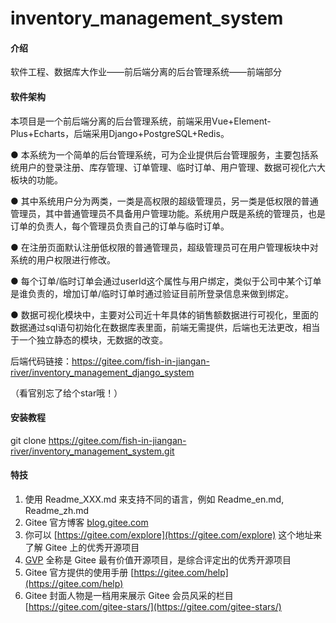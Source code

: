 # inventory_management_system

#### 介绍
软件工程、数据库大作业——前后端分离的后台管理系统——前端部分

#### 软件架构
本项目是一个前后端分离的后台管理系统，前端采用Vue+Element-Plus+Echarts，后端采用Django+PostgreSQL+Redis。

● 本系统为一个简单的后台管理系统，可为企业提供后台管理服务，主要包括系统用户的登录注册、库存管理、订单管理、临时订单、用户管理、数据可视化六大板块的功能。

● 其中系统用户分为两类，一类是高权限的超级管理员，另一类是低权限的普通管理员，其中普通管理员不具备用户管理功能。系统用户既是系统的管理员，也是订单的负责人，每个管理员负责自己的订单与临时订单。

● 在注册页面默认注册低权限的普通管理员，超级管理员可在用户管理板块中对系统的用户权限进行修改。

● 每个订单/临时订单会通过userId这个属性与用户绑定，类似于公司中某个订单是谁负责的，增加订单/临时订单时通过验证目前所登录信息来做到绑定。

● 数据可视化模块中，主要对公司近十年具体的销售额数据进行可视化，里面的数据通过sql语句初始化在数据库表里面，前端无需提供，后端也无法更改，相当于一个独立静态的模块，无数据的改变。

后端代码链接：https://gitee.com/fish-in-jiangan-river/inventory_management_django_system

（看官别忘了给个star哦！）


#### 安装教程

git clone https://gitee.com/fish-in-jiangan-river/inventory_management_system.git


#### 特技

1.  使用 Readme\_XXX.md 来支持不同的语言，例如 Readme\_en.md, Readme\_zh.md
2.  Gitee 官方博客 [blog.gitee.com](https://blog.gitee.com)
3.  你可以 [https://gitee.com/explore](https://gitee.com/explore) 这个地址来了解 Gitee 上的优秀开源项目
4.  [GVP](https://gitee.com/gvp) 全称是 Gitee 最有价值开源项目，是综合评定出的优秀开源项目
5.  Gitee 官方提供的使用手册 [https://gitee.com/help](https://gitee.com/help)
6.  Gitee 封面人物是一档用来展示 Gitee 会员风采的栏目 [https://gitee.com/gitee-stars/](https://gitee.com/gitee-stars/)
